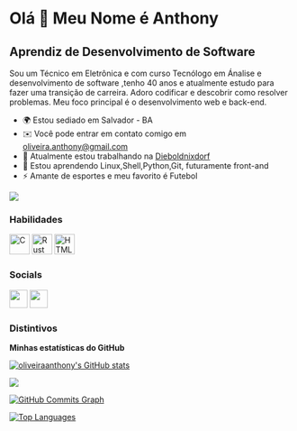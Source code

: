 Olá 👋 Meu Nome é Anthony
==========================

Aprendiz de Desenvolvimento de Software
-----------------------------

Sou um Técnico em Eletrônica e com curso Tecnólogo em Ánalise e desenvolvimento de software ,tenho 40 anos e atualmente estudo para fazer uma transição de carreira. Adoro codificar e descobrir como resolver problemas. Meu foco principal é o desenvolvimento web e back-end.

* 🌍 Estou sediado em Salvador - BA
* ✉️ Você pode entrar em contato comigo em [oliveira.anthony@gmail.com](mailto:oliveira.anthony@gmail.com)
* 🚀 Atualmente estou trabalhando na [Dieboldnixdorf](https://dieboldnixdorf.com.br)
* 🧠 Estou aprendendo Linux,Shell,Python,Git, futuramente front-and
* ⚡ Amante de esportes e meu favorito é Futebol

<a href="https://www.github.com/oliveiraanthony" target="_blank" rel="noreferrer"><img
src="https://img.shields.io/github/followers/oliveiraanthony?logo=github&style=for-the-badge&color=3382ed&labelColor=171717" /></a>

### Habilidades

<p align="left">
<a href="https://docs.microsoft.com/en-us/cpp/?view=msvc-170" target="_blank" rel="noreferrer"><img src="https://raw.githubusercontent.com/danielcranney/readme-generator/main/public/icons/skills/c-colored.svg" width="36" height="36" alt="C" /></a>
<a href="https://www.rust-lang.org/" target="_blank" rel="noreferrer"><img src="https://raw.githubusercontent.com/danielcranney/readme-generator/main/public/icons/skills/rust-colored-dark.svg" width="36" height="36" alt="Rust" /></a>
<a href="https://developer.mozilla.org/en-US/docs/Glossary/HTML5" target="_blank" rel="noreferrer"><img src="https://raw.githubusercontent.com/danielcranney/readme-generator/main/public/icons/skills/html5-colored.svg" width="36" height="36" alt="HTML5" /></a>
</p>

### Socials

<p align="left"> <a href="https://www.github.com/oliveiraanthony" target="_blank" rel="noreferrer"><img src="https://raw.githubusercontent.com/danielcranney/readme-generator/main/public/icons/socials/github-dark.svg" width="32" height="32" /></a> <a href="https://www.linkedin.com/in/anthonyoliveirabarbosa" target="_blank" rel="noreferrer"><img src="https://raw.githubusercontent.com/danielcranney/readme-generator/main/public/icons/socials/linkedin.svg" width="32" height="32" /></a></p>

### Distintivos

<b>Minhas estatísticas do GitHub</b>

<a href="http://www.github.com/oliveiraanthony"><img src="https://github-readme-stats-oliveiraanthony.vercel.app/api?username=oliveiraanthony&show_icons=true&hide=&count_private=true&title_color=3382ed&text_color=ffffff&icon_color=3382ed&bg_color=171717&hide_border=true&show_icons=true" alt="oliveiraanthony's GitHub stats" /></a>

<a href="http://www.github.com/oliveiraanthony"><img src="https://github-readme-streak-stats.herokuapp.com/?user=oliveiraanthony&stroke=ffffff&background=171717&ring=3382ed&fire=3382ed&currStreakNum=ffffff&currStreakLabel=3382ed&sideNums=ffffff&sideLabels=ffffff&dates=ffffff&hide_border=true" /></a>

<a href="http://www.github.com/oliveiraanthony"><img src="https://activity-graph.herokuapp.com/graph?username=oliveiraanthony&bg_color=171717&color=ffffff&line=3382ed&point=ffffff&area_color=171717&area=true&hide_border=true&custom_title=GitHub%20Commits%20Graph" alt="GitHub Commits Graph" /></a>

<a href="https://github.com/oliveiraanthony" align="left"><img src="https://github-readme-stats-oliveiraanthony.vercel.app/api/top-langs/?username=oliveiraanthony&layout=compact&title_color=3382ed&text_color=ffffff&icon_color=3382ed&bg_color=171717&hide_border=true&locale=en&custom_title=Top%20%Languages" alt="Top Languages" /></a>
